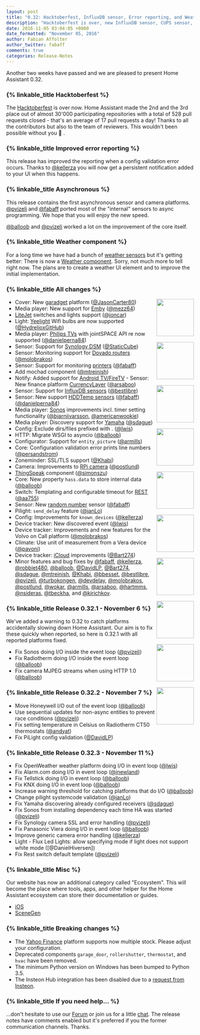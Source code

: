```yaml
---
layout: post
title: "0.32: Hacktoberfest, InfluxDB sensor, Error reporting, and Weather"
description: "Hacktoberfest is over, new InfluxDB sensor, CUPS sensor, and ThingSpeak."
date: 2016-11-05 03:04:05 +0000
date_formatted: "November 05, 2016"
author: Fabian Affolter
author_twitter: fabaff
comments: true
categories: Release-Notes
---
```



Another two weeks have passed and we are pleased to present Home Assistant 0.32.

### {% linkable_title Hacktoberfest %}
The [Hacktoberfest] is over now. Home Assistant made the 2nd and the 3rd place out of almost 30'000 participating repositories with a total of 528 pull requests closed - that's an average of 17 pull requests a day! Thanks to all the contributors but also to the team of reviewers. This wouldn't been possible without you 👏 .

### {% linkable_title Improved error reporting %}
This release has improved the reporting when a config validation error occurs. Thanks to [@kellerza] you will now get a persistent notification added to your UI when this happens.

### {% linkable_title Asynchronous %}
This release contains the first asynchronous sensor and camera platforms. [@pvizeli] and [@fabaff] ported most of the "internal" sensors to async programming. We hope that you will enjoy the new speed. 

[@balloob] and [@pvizeli] worked a lot on the improvement of the core itself.

### {% linkable_title Weather component %}

For a long time we have had a bunch of [weather sensors][weather-sensors] but it's getting better: There is now a [Weather component][weather-component]. Sorry, not much more to tell right now. The plans are to create a weather UI element and to improve the initial implementation.

### {% linkable_title All changes %}

<img src='/images/supported_brands/icloud.png' style='clear: right; margin-left: 5px; border:none; box-shadow: none; float: right; margin-bottom: 16px;' width='100' /><img src='/images/supported_brands/influxdb.png' style='clear: right; margin-left: 5px; border:none; box-shadow: none; float: right; margin-bottom: 16px;' width='100' /><img src='/images/supported_brands/emby.png' style='clear: right; margin-left: 5px; border:none; box-shadow: none; float: right; margin-bottom: 16px;' width='100' /><img src='/images/supported_brands/synologydsm.png' style='clear: right; margin-left: 5px; border:none; box-shadow: none; float: right; margin-bottom: 16px;' width='100' /><img src='/images/supported_brands/garadget_logo.jpg' style='clear: right; margin-left: 5px; border:none; box-shadow: none; float: right; margin-bottom: 16px;' width='100' /><img src='/images/supported_brands/yeelight.png' style='clear: right; margin-left: 5px; border:none; box-shadow: none; float: right; margin-bottom: 16px;' width='100' /><img src='/images/supported_brands/philips.png' style='clear: right; margin-left: 5px; border:none; box-shadow: none; float: right; margin-bottom: 16px;' width='100' /><img src='/images/supported_brands/nfandroidtv.png' style='clear: right; margin-left: 5px; border:none; box-shadow: none; float: right; margin-bottom: 16px;' width='100' /><img src='/images/supported_brands/currencylayer.png' style='clear: right; margin-left: 5px; border:none; box-shadow: none; float: right; margin-bottom: 16px;' width='100' /><img src='/images/supported_brands/influxdb.png' style='clear: right; margin-left: 5px; border:none; box-shadow: none; float: right; margin-bottom: 16px;' width='100' />

- Cover: New [garadget] platform ([@JasonCarter80])
- Media player: New support for [Emby][emby-media] ([@mezz64])
- [LiteJet][litejet] switches and lights support ([@joncar])
- Light: [Yeelight][yeelight] Wifi bulbs are now supported ([@HydrelioxGitHub])
- Media player: [Philips TVs][philips_player] with jointSPACE API re now supported ([@danielperna84])
- Sensor: Support for [Synology DSM][synologydsm] ([@StaticCube])
- Sensor: Monitoring support for [Dovado routers][dovado-sensor] ([@molobrakos])
- Sensor: Support for monitoring [printers][cups-sensor] ([@fabaff])
- Add mochad component ([@mtreinish])
- Notify: Added support for [Android TV/FireTV](https://home-assistant.io/components/notify.nfandroidtv/) - Sensor: New finance platform [CurrencyLayer][currencylayer] ([@arsaboo])
- Sensor: Support for [InfluxDB sensors][influx-sensor] ([@bestlibre])
- Sensor: New support [HDDTemp sensors][hddtemp-sensor] ([@fabaff])
([@danielperna84])
- Media player: [Sonos] improvements incl. timer setting functionality ([@bjarniivarsson], [@americanwookie])
- Media player: Discovery support for [Yamaha] ([@sdague])
- Config: Exclude dirs/files prefixed with . ([@lwis])
- HTTP: Migrate WSGI to asyncio ([@balloob])
- Configurator: Support for `entity_picture` ([@armills])
- Core: Configuration validation error prints line numbers ([@persandstrom])
- Zoneminder: SSL/TLS support ([@Khabi])
- Camera: Improvements to [RPi camera][rpi-camera] ([@postlund])
- [ThingSpeak][thingspeak] component ([@simonszu])
- Core: New property `hass.data`  to store internal data ([@balloob])
- Switch: Templating and configurable timeout for [REST][rest-switch] ([@aa755])
- Sensor: New [random number][random-sensor] sensor ([@fabaff])
- Pilight: `send_delay` feature ([@janLo])
- Config: Improvements for `known_devices` ([@kellerza])
- Device tracker: New discovered event ([@lwis])
- Device tracker: Improvements and new features for the Volvo on Call platform ([@molobrakos])
- Climate: Use unit of measurement from a Vera device ([@pavoni])
- Device tracker: [iCloud][icloud] improvements ([@Bart274])
- Minor features and bug fixes by [@fabaff], [@kellerza], [@robbiet480], [@balloob], [@DavidLP], [@Bart274], [@sdague], [@mtreinish], [@Khabi], [@bbesset], [@bestlibre], [@pvizeli], [@turbokongen], [@devdelay], [@molobrakos], [@postlund], [@wokar], [@armills], [@arsaboo], [@hartmms], [@nsideras], [@tbeckha], and [@kirichkov].

### {% linkable_title Release 0.32.1 - November 6 %}

We've added a warning to 0.32 to catch platforms accidentally slowing down Home Assistant. Our aim is to fix these quickly when reported, so here is 0.32.1 with all reported platforms fixed.

 - Fix Sonos doing I/O inside the event loop ([@pvizeli])
 - Fix Radiotherm doing I/O inside the event loop ([@balloob])
 - Fix camera MJPEG streams when using HTTP 1.0 ([@balloob])

### {% linkable_title Release 0.32.2 - November 7 %}

 - Move Honeywell I/O out of the event loop ([@balloob])
 - Use sequential updates for non-async entities to prevent race conditions ([@pvizeli])
 - Fix setting temperature in Celsius on Radiotherm CT50 thermostats ([@andyat])
 - Fix PiLight config validation ([@DavidLP])

### {% linkable_title Release 0.32.3 - November 11 %}

 - Fix OpenWeather weather platform doing I/O in event loop ([@lwis])
 - Fix Alarm.com doing I/O in event loop ([@jnewland])
 - Fix Tellstick doing I/O in event loop ([@balloob])
 - Fix KNX doing I/O in event loop ([@balloob])
 - Increase warning threshold for catching platforms that do I/O ([@balloob])
 - Change pilight systemcode validation ([@janLo])
 - Fix Yamaha discovering already configured receivers ([@sdague])
 - Fix Sonos from installing dependency each time HA was started ([@pvizeli])
 - Fix Synology camera SSL and error handling ([@pvizeli])
 - Fix Panasonic Viera doing I/O in event loop ([@balloob])
 - Improve generic camera error handling ([@kellerza])
 - Light - Flux Led Lights: allow specifying mode if light does not support white mode ([@DanielHiversen])
 - Fix Rest switch default template ([@pvizeli])

### {% linkable_title Misc %}

Our website has now an additional category called "Ecosystem". This will become the place where tools, apps, and other helper for the Home Assistant ecosystem can store their documentation or guides.

- [iOS](https://home-assistant.io/ecosystem/ios/)
- [SceneGen](https://home-assistant.io/ecosystem/scenegen/)

### {% linkable_title Breaking changes %}

- The [Yahoo Finance][yahoo] platform supports now multiple stock. Please adjust your configuration.
- Deprecated components `garage_door`, `rollershutter`, `thermostat`, and `hvac` have been removed.
- The minimum Python version on Windows has been bumped to Python 3.5.
- The Insteon Hub integration has been disabled due to a [request from Insteon][req-insteon].

### {% linkable_title If you need help... %}

...don't hesitate to use our [Forum](https://community.home-assistant.io/) or join us for a little [chat](https://gitter.im/home-assistant/home-assistant). The release notes have comments enabled but it's preferred if you the former communication channels. Thanks.

[@aa755]: https://github.com/aa755
[@americanwookie]: https://github.com/americanwookie
[@armills]: https://github.com/armills
[@andyat]: https://github.com/andyat
[@arsaboo]: https://github.com/arsaboo
[@balloob]: https://github.com/balloob
[@Bart274]: https://github.com/Bart274
[@bbesset]: https://github.com/bbesset
[@bestlibre]: https://github.com/bestlibre
[@bjarniivarsson]: https://github.com/bjarniivarsson
[@danielperna84]: https://github.com/danielperna84
[@DavidLP]: https://github.com/DavidLP
[@devdelay]: https://github.com/devdelay
[@fabaff]: https://github.com/fabaff
[@hartmms]: https://github.com/hartmms
[@HydrelioxGitHub]: https://github.com/HydrelioxGitHub
[@janLo]: https://github.com/janLo
[@JasonCarter80]: https://github.com/JasonCarter80
[@joncar]: https://github.com/joncar
[@kellerza]: https://github.com/kellerza
[@Khabi]: https://github.com/Khabi
[@kirichkov]: https://github.com/kirichkov
[@lwis]: https://github.com/lwis
[@mezz64]: https://github.com/mezz64
[@molobrakos]: https://github.com/molobrakos
[@mtreinish]:  https://github.com/mtreinish
[@nsideras]: https://github.com/nsideras
[@pavoni]: https://github.com/pavoni
[@persandstrom]: https://github.com/persandstrom
[@postlund]: https://github.com/postlund
[@pvizeli]: https://github.com/pvizeli
[@robbiet480]: https://github.com/robbiet480
[@sdague]: https://github.com/sdague
[@simonszu]: https://github.com/simonszu
[@StaticCube]: https://github.com/StaticCube
[@tbeckha]: https://github.com/tbeckha
[@tchellomello]: https://github.com/tchellomello
[@turbokongen]: https://github.com/turbokongen
[@wokar]: https://github.com/wokar
[@jnewland]: https://github.com/jnewland

[currencylayer]: https://home-assistant.io/components/sensor.currencylayer/
[yahoo]: https://home-assistant.io/components/sensor.yahoo_finance/
[mochat]: https://home-assistant.io/components/mochat/
[firetv]: https://home-assistant.io/components/notify.firetv/
[Yamaha]: https://home-assistant.io/components/media_player.yamaha/
[hddtemp-sensor]: https://home-assistant.io/components/sensor.hddtemp/
[Sonos]: https://home-assistant.io/components/media_player.sonos/
[weather-sensors]: https://home-assistant.io/components/#weather
[rpi-camera]: https://home-assistant.io/components/camera.rpi_camera/
[rest-switch]: https://home-assistant.io/components/switch.rest/
[emby-media]: https://home-assistant.io/components/media_player.emby/
[random-sensor]: https://home-assistant.io/components/sensor.random/
[yeelight]: https://home-assistant.io/components/light.yeelight/
[influx-sensor]: https://home-assistant.io/components/sensor.influxdb/
[weather-component]: https://home-assistant.io/components/weather/
[cups-sensor]: https://home-assistant.io/components/sensor.cups/
[litejet]: https://home-assistant.io/components/litejet/
[garadget]: https://home-assistant.io/components/garadget/
[philips_player]: https://home-assistant.io/components/media_player.philips_js/
[icloud]: https://home-assistant.io/components/device_tracker.icloud/
[synologydsm]: https://home-assistant.io/components/sensor.synologydsm/
[dovado-sensor]: https://home-assistant.io/components/sensor.dovado/ 
[ios]: https://home-assistant.io/ecosystem/ios/
[Hacktoberfest]: https://hacktoberfest.digitalocean.com/
[req-insteon]: https://github.com/home-assistant/home-assistant/issues/3811
[updater]: https://home-assistant.io/blog/2016/10/25/explaining-the-updater/
[thingspeak]: https://home-assistant.io/components/thingspeak/
